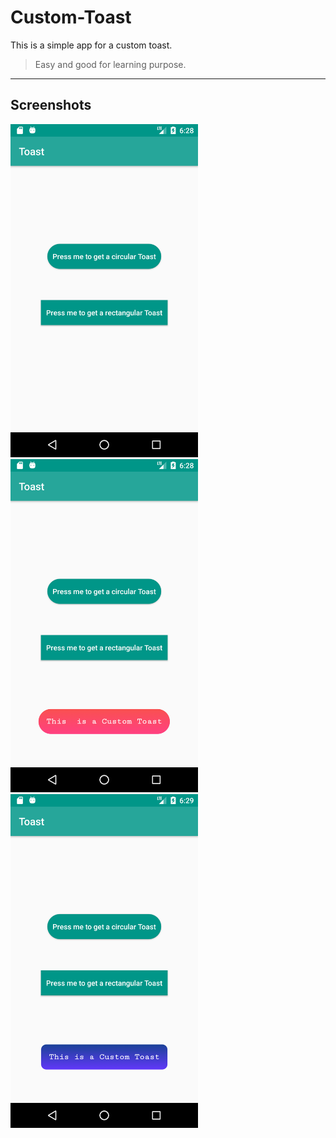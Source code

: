 # Custom-Toast

This is a simple app for a custom toast.
> Easy and good for learning purpose.

---

## Screenshots

<img src="Screenshots/Screenshot_1514312929.png" width="300">
<img src="Screenshots/Screenshot_1514312933.png" width="300"> 
<img src="Screenshots/Screenshot_1514312996.png" width="300">
